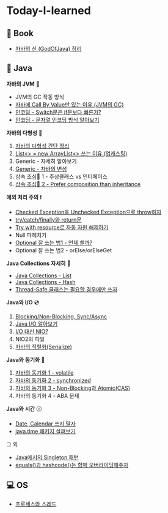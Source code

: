 # Today-I-learned

## 📕 Book

- [자바의 신 (GodOfJava) 정리](/GodOfJava/목차.md)

## 🔎 Java

**자바의 JVM** 🚕
  - JVM의 GC 작동 방식
  - [자바에 Call By Value만 있는 이유 (JVM의 GC)](/java/call_by_value.md)
  - [인코딩 - Switch문은 if문보다 빠른가?](/java/switch_encoding.md)
  - [인코딩 - 문자열 인코딩 방식 알아보기](/java/encoding.md)

**자바의 다형성** 🍇
  1. [자바의 다형성 간단 정리](/java/다형성.md)
  2. [List<> = new ArrayList<> 쓰는 이유 (업캐스팅)](/java/upcasting.md)
  3. Generic - 자세히 알아보기
  4. [Generic - 자바의 변성](/java/변성.md)
  5. 상속 조심🙅‍ 1 - 추상클래스 vs 인터페이스
  6. [상속 조심🙅‍ 2 - Prefer composition than inheritance](/java/prefer_composition_than_inheritance.md)

**예외 처리 주의** ❗
  - [Checked Exception을 Unchecked Exception으로 throw하자](/java/wrapping_checked_exception_into_unchecked_exception.md)
  - [try/catch/finally와 return문](/java/try-catch-finally와_return문.md)
  - [Try with resource로 자동 자원 해제하기](/java/try_with_resource.md)
  - Null 파헤치기
  - [Optional 잘 쓰는 법1 - 언제 쓸까?](/java/optional.md)
  - Optional 잘 쓰는 법2 - orElse/orElseGet

**Java Collections 자세히** 🔎
  - [Java Collections - List](/java/collections_list.md)
  - [Java Collections - Hash](/java/collections_hash.md)
  - [Thread-Safe 클래스는 필요할 경우에만 쓰자](/java/collections_warning.md)

**Java와 I/O** 💿
  1. [Blocking/Non-Blocking, Sync/Async](/IO/blocking_synchronous.md)
  2. [Java I/O 알아보기](/IO/java_io.md)
  3. [I/O 대신 NIO?](/IO/nio.md)
  4. NIO2의 파일
  5. [자바의 직렬화(Serialize)](/java/직렬화.md)

**Java와 동기화** 💭
  1. [자바의 동기화 1 - volatile](/java/volatile.md)
  2. [자바의 동기화 2 - synchronized](/java/synchronized.md)
  3. [자바의 동기화 3 - Non-Blocking과 Atomic(CAS)](/java/Atomic.md)
  4. 자바의 동기화 4 - ABA 문제

**Java와 시간** 🕜
  - [Date, Calendar 쓰지 말자](/java/date_calendar_쓰지말자.md)
  - [java.time 패키지 살펴보기](/java/java.time.md)


그 외
  - [Java에서의 Singleton 패턴](/java/singleton.md)
  - [equals()과 hashcode()는 함께 오버라이딩해주자](/java/equals.md)


## 💻 OS
- [프로세스와 스레드](/OS/proc_thread.md)
